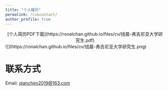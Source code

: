 ```yaml
---
title: "个人履历"
permalink: /cv&contact/
author_profile: true
---
```


<center>[个人简历PDF下载](https://ronalchan.github.io/files/cv/钱晨-弗吉尼亚大学研究生.pdf)</center>
![](https://ronalchan.github.io/files/cv/钱晨-弗吉尼亚大学研究生.png)

# 联系方式
Email: qianchen2019@163.com